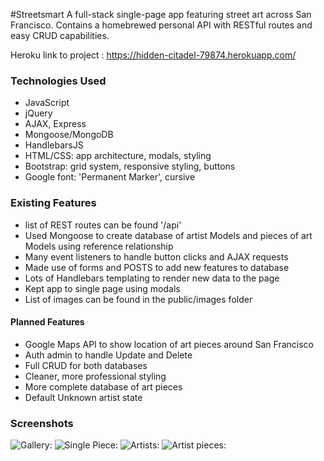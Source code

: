 #Streetsmart
A full-stack single-page app featuring street art across San Francisco. Contains a homebrewed personal API with RESTful routes and easy CRUD capabilities.

Heroku link to project : <https://hidden-citadel-79874.herokuapp.com/>

### Technologies Used
* JavaScript
* jQuery
* AJAX, Express
* Mongoose/MongoDB
* HandlebarsJS
* HTML/CSS: app architecture, modals, styling
* Bootstrap: grid system, responsive styling, buttons
* Google font: 'Permanent Marker', cursive

### Existing Features
+ list of REST routes can be found '/api'
+ Used Mongoose to create database of artist Models and pieces of art Models using reference relationship
+ Many event listeners to handle button clicks and AJAX requests
+ Made use of forms and POSTS to add new features to database
+ Lots of Handlebars templating to render new data to the page
+ Kept app to single page using modals
+ List of images can be found in the public/images folder

#### Planned Features
- Google Maps API to show location of art pieces around San Francisco
- Auth admin to handle Update and Delete
- Full CRUD for both databases
- Cleaner, more professional styling
- More complete database of art pieces
- Default Unknown artist state

### Screenshots

![Gallery:](http://i.imgur.com/z683T9C.png "Gallery")
![Single Piece:](http://i.imgur.com/BaKeqqu.png "Single Piece Modal")
![Artists:](http://i.imgur.com/M6ajuFr.png "Artists")
![Artist pieces:](http://i.imgur.com/fhdHbL9.png "Artist Pieces")

